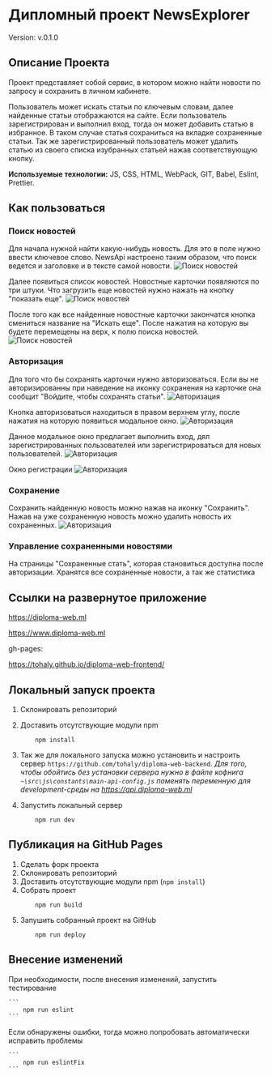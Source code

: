 # Дипломный проект NewsExplorer

Version: v.0.1.0

## Описание Проекта

Проект представляет собой сервис, в котором можно найти новости по запросу и сохранить в личном кабинете.

Пользователь может искать статьи по ключевым словам, далее найденные статьи отображаются на сайте. Если пользователь зарегистрирован и выполнил вход, тогда он может добавить статью в избранное. В таком случае статья сохраниться на вкладке сохраненные статьи.
Так же зарегистрированный пользователь может удалить статью из своего списка изубранных статьей нажав соответствующую кнопку.

**Используемые технологии:** JS, CSS, HTML, WebPack, GIT, Babel, Eslint, Prettier.

## Как пользоваться

### Поиск новостей

Для начала нужной найти какую-нибудь новость. Для это в поле нужно ввести ключевое слово. NewsApi настроено таким образом, что поиск ведется и заголовке и в тексте самой новости.
![Поиск новостей](./screenshots/1.jpg)

Далее появиться список новостей. Новостные карточки появляются по три штуки. Что загрузить еще новостей нужно нажать на кнопку "показать еще".
![Поиск новостей](./screenshots/2.jpg)

После того как все найденные новостные карточки закончатся кнопка смениться название на "Искать еще". После нажатия на которую вы будете перемещены на верх, к полю поиска новостей.
![Поиск новостей](./screenshots/3.jpg)

### Авторизация

Для того что бы сохранять карточки нужно авторизоваться. Если вы не авторизированны при наведение на иконку сохранения на карточке она сообщит "Войдите, чтобы сохранять статьи".
![Авторизация](./screenshots/4.jpg)

Кнопка авторизоваться находиться в правом верхнем углу, после нажатия на которую появиться модальное окно.
![Авторизация](./screenshots/5.jpg)

Данное модальное окно предлагает выполнить вход, дял зарегистрированных пользователей или зарегистрироваться для новых пользователей.
![Авторизация](./screenshots/6.jpg)

Окно регистрации
![Авторизация](./screenshots/7.jpg)

### Сохранение

Сохранить найденную новость можно нажав на иконку "Сохранить". Нажав на уже сохраненную новость можно удалить новость их сохраненных.
![Авторизация](./screenshots/8.jpg)

### Управление сохраненными новостями

На страницы "Сохраненные стать", которая становиться доступна после авторизации. Хранятся все сохраненные новости, а так же статистика

## Ссылки на развернутое приложение

https://diploma-web.ml

https://www.diploma-web.ml

gh-pages:

https://tohaly.github.io/diploma-web-frontend/

## Локальный запуск проекта

1. Склонировать репозиторий
2. Доставить отсутствующие модули npm
   ```
       npm install
   ```
3. Так же для локального запуска можно установить и настроить сервер `https://github.com/tohaly/diploma-web-backend`. _Для того, чтобы обойтись без установки сервера нужно в файле кофнига `~\src\js\constants\main-api-config.js` поменять переменную для development-среды на https://api.diploma-web.ml_

4. Запустить локальный сервер
   ```
       npm run dev
   ```

## Публикация на GitHub Pages

1. Сделать форк проекта
2. Склонировать репозиторий
3. Доставить отсутствующие модули npm (`npm install`)
4. Собрать проект
   ```
       npm run build
   ```
5. Запушить собранный проект на GitHub
   ```
       npm run deploy
   ```

## Внесение изменений

При необходимости, после внесения изменений, запустить тестирование

    ```
        npm run eslint
    ```

Если обнаружены ошибки, тогда можно попробовать автоматически исправить проблемы

    ```
        npm run eslintFix
    ```
